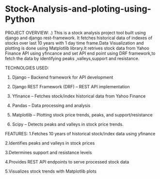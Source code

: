 # Stock-Analysis-and-ploting-using-Python

PROJECT OVERVIEW:
.) This is a stock analysis project tool built using django and django rest-framework. It fetches historical data of indexes of stocks over last 10 years with 1 day time frame.Data Visualization and plotting is done using Matplotlib library.It retrives stock data from Yahoo Finance API using yfincance and set API end point using DRF framework,to fetch the data by identifying peaks ,valleys,support and resistance.


TECHNOLGIES USED:
1. Django – Backend framework for API development

2. Django REST Framework (DRF) – REST API implementation

3. Yfinance – Fetches stock/index historical data from Yahoo Finance

4. Pandas – Data processing and analysis

5. Matplotlib – Plotting stock price trends, peaks, and support/resistance

6. Scipy – Detects peaks and valleys in stock price trends.


FEATURES:
1.Fetches 10 years of historical stock/index data using yfinance

2.Identifies peaks and valleys in stock prices

3.Determines support and resistance levels

4.Provides REST API endpoints to serve processed stock data

5.Visualizes stock trends with Matplotlib plots





